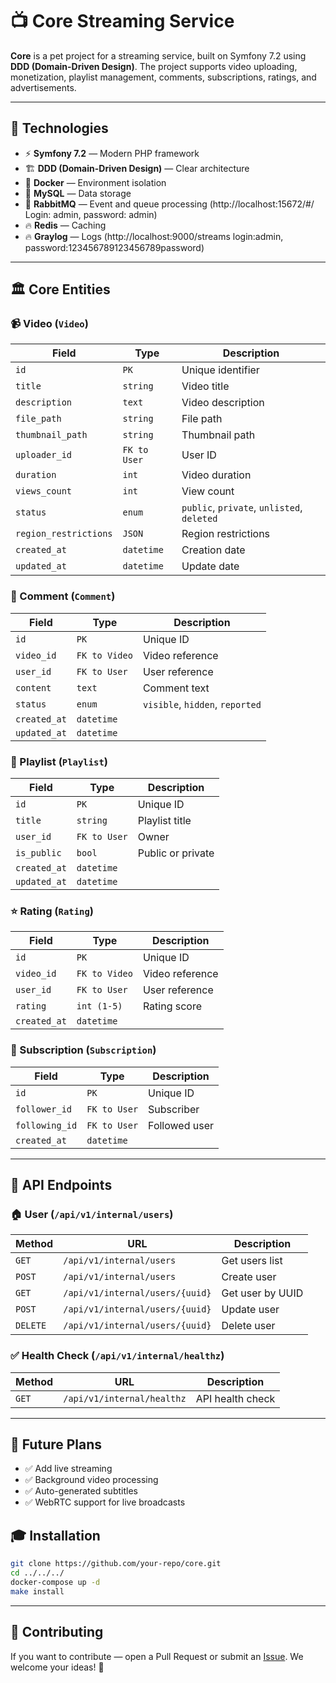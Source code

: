 # 📺 Core Streaming Service

**Core** is a pet project for a streaming service, built on Symfony 7.2 using **DDD (Domain-Driven Design)**. The project supports video uploading, monetization, playlist management, comments, subscriptions, ratings, and advertisements.

---

## 🚀 Technologies
- ⚡ **Symfony 7.2** — Modern PHP framework
- 🏗 **DDD (Domain-Driven Design)** — Clear architecture
- 🐳 **Docker** — Environment isolation
- 🐘 **MySQL** — Data storage
- 📡 **RabbitMQ** — Event and queue processing (http://localhost:15672/#/ Login: admin, password: admin)
- 🔥 **Redis** — Caching
- 🔥 **Graylog** — Logs (http://localhost:9000/streams login:admin, password:123456789123456789password)

---

## 🏛 Core Entities

### 📹 Video (`Video`)
| Field                | Type       | Description |
|--------------------|----------|-------------|
| `id` | `PK` | Unique identifier |
| `title` | `string` | Video title |
| `description` | `text` | Video description |
| `file_path` | `string` | File path |
| `thumbnail_path` | `string` | Thumbnail path |
| `uploader_id` | `FK to User` | User ID |
| `duration` | `int` | Video duration |
| `views_count` | `int` | View count |
| `status` | `enum` | `public`, `private`, `unlisted`, `deleted` |
| `region_restrictions` | `JSON` | Region restrictions |
| `created_at` | `datetime` | Creation date |
| `updated_at` | `datetime` | Update date |

### 💬 Comment (`Comment`)
| Field | Type | Description |
|------|----|-------------|
| `id` | `PK` | Unique ID |
| `video_id` | `FK to Video` | Video reference |
| `user_id` | `FK to User` | User reference |
| `content` | `text` | Comment text |
| `status` | `enum` | `visible`, `hidden`, `reported` |
| `created_at` | `datetime` | |
| `updated_at` | `datetime` | |

### 📜 Playlist (`Playlist`)
| Field | Type | Description |
|------|----|-------------|
| `id` | `PK` | Unique ID |
| `title` | `string` | Playlist title |
| `user_id` | `FK to User` | Owner |
| `is_public` | `bool` | Public or private |
| `created_at` | `datetime` | |
| `updated_at` | `datetime` | |

### ⭐ Rating (`Rating`)
| Field | Type | Description |
|------|----|-------------|
| `id` | `PK` | Unique ID |
| `video_id` | `FK to Video` | Video reference |
| `user_id` | `FK to User` | User reference |
| `rating` | `int (1-5)` | Rating score |
| `created_at` | `datetime` | |

### 🔔 Subscription (`Subscription`)
| Field | Type | Description |
|------|----|-------------|
| `id` | `PK` | Unique ID |
| `follower_id` | `FK to User` | Subscriber |
| `following_id` | `FK to User` | Followed user |
| `created_at` | `datetime` | |

---

## 📡 API Endpoints

### 🏠 User (`/api/v1/internal/users`)
| Method | URL | Description |
|-------|-----|-------------|
| `GET` | `/api/v1/internal/users` | Get users list |
| `POST` | `/api/v1/internal/users` | Create user |
| `GET` | `/api/v1/internal/users/{uuid}` | Get user by UUID |
| `POST` | `/api/v1/internal/users/{uuid}` | Update user |
| `DELETE` | `/api/v1/internal/users/{uuid}` | Delete user |

### ✅ Health Check (`/api/v1/internal/healthz`)
| Method | URL | Description |
|-------|-----|-------------|
| `GET` | `/api/v1/internal/healthz` | API health check |

---

## 🎯 Future Plans
- ✅ Add live streaming
- ✅ Background video processing
- ✅ Auto-generated subtitles
- ✅ WebRTC support for live broadcasts

## 🎓 Installation
```bash
git clone https://github.com/your-repo/core.git
cd ../../../
docker-compose up -d
make install
```

---

## 🙌 Contributing
If you want to contribute — open a Pull Request or submit an [Issue](https://github.com/MykolaNerush/core/issues). We welcome your ideas! 🚀

